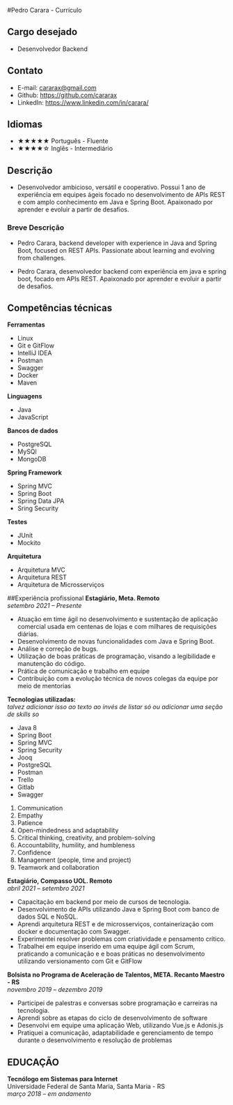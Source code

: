 #Pedro Carara - Currículo

## Cargo desejado
 - Desenvolvedor Backend


## Contato
- E-mail: cararax@gmail.com
- Github: https://github.com/cararax
- LinkedIn: https://www.linkedin.com/in/carara/

## Idiomas
  - ★★★★★ Português - Fluente
  - ★★★★☆ Inglês - Intermediário

## Descrição
- Desenvolvedor ambicioso, versátil e cooperativo. Possui 1 ano de experiência em equipes ágeis focado no desenvolvimento de APIs REST e com amplo conhecimento em Java e Spring Boot. Apaixonado por aprender e evoluir a partir de desafios.

### Breve Descrição
- Pedro Carara, backend developer with experience in Java and Spring Boot, focused on REST APIs. Passionate about learning and evolving from challenges.

- Pedro Carara, desenvolvedor backend com experiência em java e spring boot, focado em APIs REST. Apaixonado por aprender e evoluir a partir de desafios.

## Competências técnicas

**Ferramentas**
- Linux
- Git e GitFlow
- IntelliJ IDEA
- Postman
- Swagger
- Docker
- Maven

**Linguagens**
- Java
- JavaScript

**Bancos de dados**
- PostgreSQL
- MySQl
- MongoDB

**Spring Framework**
- Spring MVC
- Spring Boot
- Spring Data JPA
- Sring Security

**Testes**
- JUnit
- Mockito

**Arquitetura**
- Arquitetura MVC
- Arquitetura REST
- Arquitetura de Microsserviços


##Experiência profissional
**Estagiário, Meta. Remoto** <br>
_setembro 2021 – Presente_ <br>

- Atuação em time ágil no desenvolvimento e sustentação de aplicação comercial usada em centenas de lojas e com milhares de requisições diárias.
- Desenvolvimento de novas funcionalidades com Java e Spring Boot.
- Análise e correção de bugs.
- Utilização de boas práticas de programação, visando a legibilidade e manutenção do código.
- Prática de comunicação e trabalho em equipe
- Contribuição com a evolução técnica de novos colegas da equipe por meio de mentorias

**Tecnologias utilizadas:**<br>
_talvez adicionar isso ao texto ao invés de listar só ou adicionar uma seção de skills so_ <br>
- Java 8
- Spring Boot
- Spring MVC
- Spring Security
- Jooq
- PostgreSQL
- Postman
- Trello
- Gitlab
- Swagger

1. Communication
2. Empathy
3. Patience
4. Open-mindedness and adaptability
5. Critical thinking, creativity, and problem-solving
6. Accountability, humility, and humbleness
7. Confidence
8. Management (people, time and project)
9. Teamwork and collaboration

**Estagiário, Compasso UOL.  Remoto**<br>
_abril 2021 – setembro 2021_

- Capacitação em backend por meio de cursos de tecnologia.
- Desenvolvimento de APIs utilizando Java e Spring Boot com banco de dados SQL e NoSQL.
- Aprendi arquitetura REST e de microsserviços, containerização com docker e documentação com Swagger.
- Experimentei resolver problemas com criatividade e pensamento crítico.
- Trabalhei em equipe inserido em uma equipe ágil com Scrum, praticando a comunicação e e boas práticas no desenvolvimento utilizando versionamento com Git e GitFlow

**Bolsista no Programa de Aceleração de Talentos, META. Recanto Maestro - RS**<br>
_novembro 2019 – dezembro 2019_

- Participei de palestras e conversas sobre programação e carreiras na tecnologia.
- Aprendi sobre as etapas do ciclo de desenvolvimento de software
- Desenvolvi em equipe uma aplicação Web, utilizando Vue.js e Adonis.js
- Pratiquei a comunicação, adaptabilidade e gerenciamento de tempo durante o desenvolvimento e resolução de problemas 


## EDUCAÇÃO
**Tecnólogo em Sistemas para Internet <br>**
Universidade Federal de Santa Maria, Santa Maria - RS <br>
_março 2018 – em andamento_

